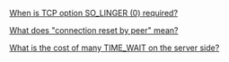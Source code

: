 [When is TCP option SO_LINGER (0) required?](https://stackoverflow.com/questions/3757289/when-is-tcp-option-so-linger-0-required)

[What does "connection reset by peer" mean?](https://stackoverflow.com/questions/1434451/what-does-connection-reset-by-peer-mean)

[What is the cost of many TIME_WAIT on the server side?](https://stackoverflow.com/questions/1803566/what-is-the-cost-of-many-time-wait-on-the-server-side)
